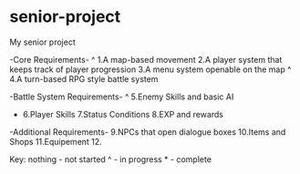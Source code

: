 # senior-project
My senior project
 
 -Core Requirements-
^ 1.A map-based movement
  2.A player system that keeps track of player progression
  3.A menu system openable on the map
^ 4.A turn-based RPG style battle system 
 
 -Battle System Requirements-
^ 5.Enemy Skills and basic AI
* 6.Player Skills
  7.Status Conditions
  8.EXP and rewards
 
 -Additional Requirements-
  9.NPCs that open dialogue boxes
 10.Items and Shops
 11.Equipement
 12.

Key: nothing - not started
           ^ - in progress
           * - complete
